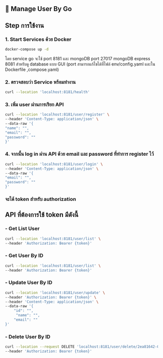 🚀 Manage User By Go
---

## Step การใช้งาน

### 1. Start Services ด้วย Docker
```bash
docker-compose up -d
```
โดย service go จะใช้ port 8181 และ mongoDB port 27017 
mongoDB express 8081 สำหรับดู database แบบ GUI (port สามารถแก้ไขได้ที่ไฟล์ env/config.yaml และใน Dockerfile ,compose.yaml)

### 2. ตรวจสอบว่า Service พร้อมทำงาน
```bash
curl --location 'localhost:8181/health'
```
### 3. เพิ่ม user ผ่านการเรียก API
```bash
curl --location 'localhost:8181/user/register' \
--header 'Content-Type: application/json' \
--data-raw '{
"name": "",
"email": "",
"password": ""
}'
```

### 4. จากนั้น log in ผ่าน API ด้วย email และ password ที่ทำการ register ไว้  
```bash
curl --location 'localhost:8181/user/login' \
--header 'Content-Type: application/json' \
--data-raw '{
"email": "",
"password": ""
}'
```

### จะได้ token สำหรับ authorization

## API ที่ต้องการใช้ token มีดังนี้
### - Get List User
```bash
curl --location 'localhost:8181/user/list' \
--header 'Authorization: Bearer {token}'
```
### - Get User By ID
```bash
curl --location 'localhost:8181/user/list' \
--header 'Authorization: Bearer {token}'
```
### - Update User By ID
```bash
curl --location 'localhost:8181/user/update' \
--header 'Authorization: Bearer {token}' \
--header 'Content-Type: application/json' \
--data-raw '{
    "id": "",
     "name": "",
    "email": ""
}'
```
### - Delete User By ID
```bash
curl --location --request DELETE 'localhost:8181/user/delete/2ea81642-0446-4b2f-9681-035a06fbe864' \
--header 'Authorization: Bearer {token}'
```

